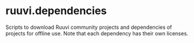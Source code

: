 # ruuvi.dependencies
Scripts to download Ruuvi community projects and dependencies of projects for offline use. Note that each dependency has their own licenses.
